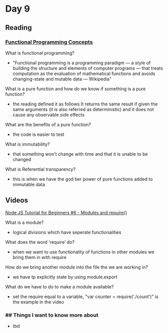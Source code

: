 # Day 9

## Reading

### [Functional Programming Concepts](https://medium.com/the-renaissance-developer/concepts-of-functional-programming-in-javascript-6bc84220d2aa)

What is functional programming?

- "Functional programming is a programming paradigm — a style of building the structure and elements of computer programs — that treats computation as the evaluation of mathematical functions and avoids changing-state and mutable data — Wikipedia"

What is a pure function and how do we know if something is a pure function?

- the reading defined it as follows It returns the same result if given the same arguments (it is also referred as deterministic) and it does not cause any observable side effects

What are the benefits of a pure function?

- the code is easier to test

What is immutability?

- that something won't change with time and that it is unable to be changed

What is Referential transparency?

- this is when we have the god tier power of pure functions added to immutable data

## Videos

[Node JS Tutorial for Beginners #6 - Modules and require()](https://www.youtube.com/watch?v=xHLd36QoS4k)

What is a module?

- logical divisions which have seperate functionalities

What does the word ‘require’ do?

- when we want to use functionality of functions in other modules we bring them in with require

How do we bring another module into the file the we are working in?

- we have tp explicitly state by using module.export

What do we have to do to make a module available?

- set the require equal to a variable, "var counter = require('./count')" is the example in the video

### ## Things I want to know more about

- tbd
